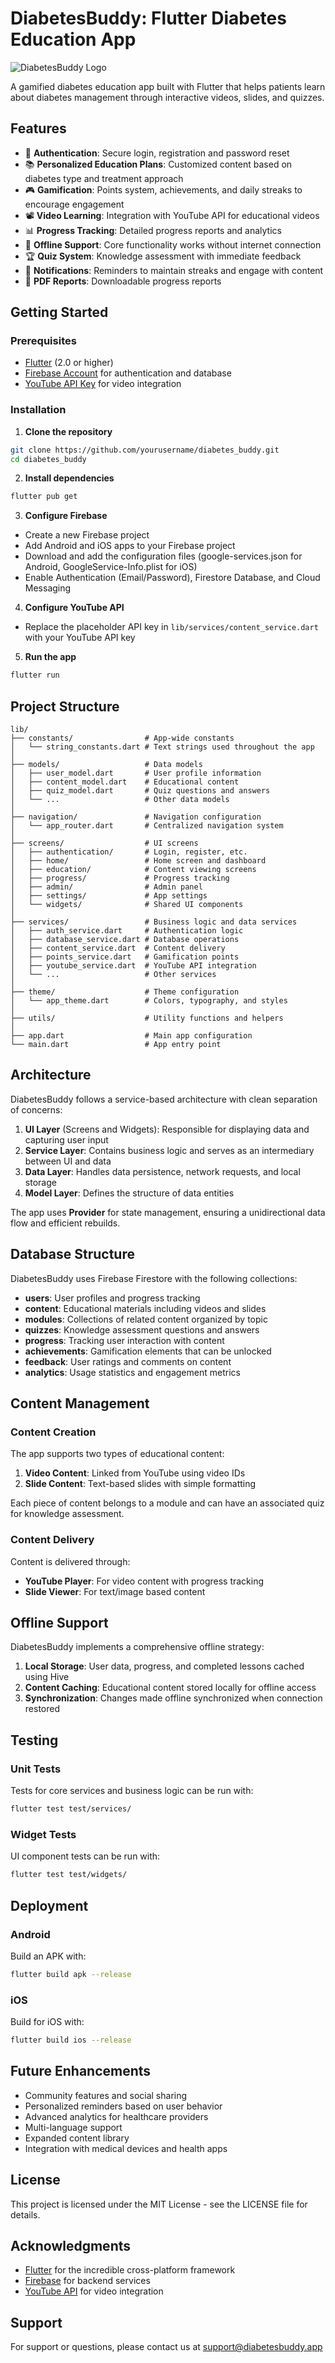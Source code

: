 # DiabetesBuddy: Flutter Diabetes Education App

![DiabetesBuddy Logo](assets/images/logo.png)

A gamified diabetes education app built with Flutter that helps patients learn about diabetes management through interactive videos, slides, and quizzes.

## Features

- 🔐 **Authentication**: Secure login, registration and password reset
- 📚 **Personalized Education Plans**: Customized content based on diabetes type and treatment approach
- 🎮 **Gamification**: Points system, achievements, and daily streaks to encourage engagement
- 📽️ **Video Learning**: Integration with YouTube API for educational videos
- 📊 **Progress Tracking**: Detailed progress reports and analytics
- 📱 **Offline Support**: Core functionality works without internet connection
- 🏆 **Quiz System**: Knowledge assessment with immediate feedback
- 🔔 **Notifications**: Reminders to maintain streaks and engage with content
- 📄 **PDF Reports**: Downloadable progress reports

## Getting Started

### Prerequisites

- [Flutter](https://flutter.dev/docs/get-started/install) (2.0 or higher)
- [Firebase Account](https://firebase.google.com/) for authentication and database
- [YouTube API Key](https://developers.google.com/youtube/v3/getting-started) for video integration

### Installation

1. **Clone the repository**

```bash
git clone https://github.com/yourusername/diabetes_buddy.git
cd diabetes_buddy
```

2. **Install dependencies**

```bash
flutter pub get
```

3. **Configure Firebase**

- Create a new Firebase project
- Add Android and iOS apps to your Firebase project
- Download and add the configuration files (google-services.json for Android, GoogleService-Info.plist for iOS)
- Enable Authentication (Email/Password), Firestore Database, and Cloud Messaging

4. **Configure YouTube API**

- Replace the placeholder API key in `lib/services/content_service.dart` with your YouTube API key

5. **Run the app**

```bash
flutter run
```

## Project Structure

```
lib/
├── constants/                # App-wide constants
│   └── string_constants.dart # Text strings used throughout the app
│
├── models/                   # Data models
│   ├── user_model.dart       # User profile information
│   ├── content_model.dart    # Educational content
│   ├── quiz_model.dart       # Quiz questions and answers
│   └── ...                   # Other data models
│
├── navigation/               # Navigation configuration
│   └── app_router.dart       # Centralized navigation system
│
├── screens/                  # UI screens
│   ├── authentication/       # Login, register, etc.
│   ├── home/                 # Home screen and dashboard
│   ├── education/            # Content viewing screens
│   ├── progress/             # Progress tracking
│   ├── admin/                # Admin panel
│   ├── settings/             # App settings
│   └── widgets/              # Shared UI components
│
├── services/                 # Business logic and data services
│   ├── auth_service.dart     # Authentication logic
│   ├── database_service.dart # Database operations
│   ├── content_service.dart  # Content delivery
│   ├── points_service.dart   # Gamification points
│   ├── youtube_service.dart  # YouTube API integration
│   └── ...                   # Other services
│
├── theme/                    # Theme configuration
│   └── app_theme.dart        # Colors, typography, and styles
│
├── utils/                    # Utility functions and helpers
│
├── app.dart                  # Main app configuration
└── main.dart                 # App entry point
```

## Architecture

DiabetesBuddy follows a service-based architecture with clean separation of concerns:

1. **UI Layer** (Screens and Widgets): Responsible for displaying data and capturing user input
2. **Service Layer**: Contains business logic and serves as an intermediary between UI and data
3. **Data Layer**: Handles data persistence, network requests, and local storage
4. **Model Layer**: Defines the structure of data entities

The app uses **Provider** for state management, ensuring a unidirectional data flow and efficient rebuilds.

## Database Structure

DiabetesBuddy uses Firebase Firestore with the following collections:

- **users**: User profiles and progress tracking
- **content**: Educational materials including videos and slides
- **modules**: Collections of related content organized by topic
- **quizzes**: Knowledge assessment questions and answers
- **progress**: Tracking user interaction with content
- **achievements**: Gamification elements that can be unlocked
- **feedback**: User ratings and comments on content
- **analytics**: Usage statistics and engagement metrics

## Content Management

### Content Creation

The app supports two types of educational content:

1. **Video Content**: Linked from YouTube using video IDs
2. **Slide Content**: Text-based slides with simple formatting

Each piece of content belongs to a module and can have an associated quiz for knowledge assessment.

### Content Delivery

Content is delivered through:

- **YouTube Player**: For video content with progress tracking
- **Slide Viewer**: For text/image based content

## Offline Support

DiabetesBuddy implements a comprehensive offline strategy:

1. **Local Storage**: User data, progress, and completed lessons cached using Hive
2. **Content Caching**: Educational content stored locally for offline access
3. **Synchronization**: Changes made offline synchronized when connection restored

## Testing

### Unit Tests

Tests for core services and business logic can be run with:

```bash
flutter test test/services/
```

### Widget Tests

UI component tests can be run with:

```bash
flutter test test/widgets/
```

## Deployment

### Android

Build an APK with:

```bash
flutter build apk --release
```

### iOS

Build for iOS with:

```bash
flutter build ios --release
```

## Future Enhancements

- Community features and social sharing
- Personalized reminders based on user behavior
- Advanced analytics for healthcare providers
- Multi-language support
- Expanded content library
- Integration with medical devices and health apps

## License

This project is licensed under the MIT License - see the LICENSE file for details.

## Acknowledgments

- [Flutter](https://flutter.dev/) for the incredible cross-platform framework
- [Firebase](https://firebase.google.com/) for backend services
- [YouTube API](https://developers.google.com/youtube/v3) for video integration

## Support

For support or questions, please contact us at support@diabetesbuddy.app